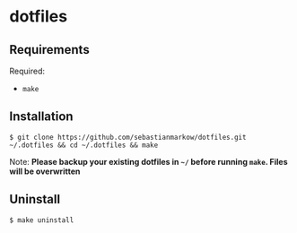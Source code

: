 # dotfiles

## Requirements

Required:

- `make`

## Installation

    $ git clone https://github.com/sebastianmarkow/dotfiles.git ~/.dotfiles && cd ~/.dotfiles && make

Note: **Please backup your existing dotfiles in `~/` before running `make`.
Files will be overwritten**

## Uninstall

    $ make uninstall
